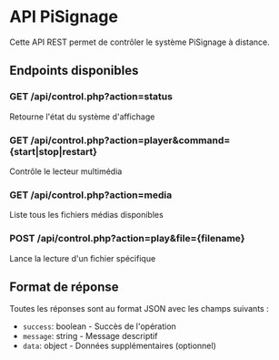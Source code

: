 # API PiSignage

Cette API REST permet de contrôler le système PiSignage à distance.

## Endpoints disponibles

### GET /api/control.php?action=status
Retourne l'état du système d'affichage

### GET /api/control.php?action=player&command={start|stop|restart}
Contrôle le lecteur multimédia

### GET /api/control.php?action=media
Liste tous les fichiers médias disponibles

### POST /api/control.php?action=play&file={filename}
Lance la lecture d'un fichier spécifique

## Format de réponse
Toutes les réponses sont au format JSON avec les champs suivants :
- `success`: boolean - Succès de l'opération
- `message`: string - Message descriptif
- `data`: object - Données supplémentaires (optionnel)